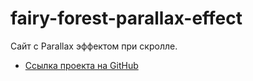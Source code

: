# fairy-forest-parallax-effect

Сайт с Parallax эффектом при скролле.

* [Ссылка проекта на GitHub](https://annavernadskaya.github.io/fairy-forest-parallax-effect/index.html)